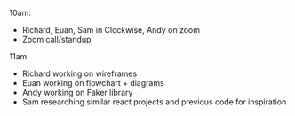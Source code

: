10am:
- Richard, Euan, Sam in Clockwise, Andy on zoom
- Zoom call/standup 

11am

- Richard working on wireframes
- Euan working on flowchart + diagrams
- Andy working on Faker library
- Sam researching similar react projects and previous code for inspiration